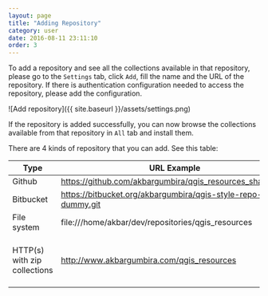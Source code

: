 ```yaml
---
layout: page
title: "Adding Repository"
category: user
date: 2016-08-11 23:11:10
order: 3
---
```


To add a repository and see all the collections available in that repository, 
please go to the ```Settings``` tab, click ```Add```, fill the name and the 
URL of the repository. If there is authentication configuration needed to access the 
repository, please add the configuration.

![Add repository]({{ site.baseurl }}/assets/settings.png)

If the repository is added successfully, you can now browse the collections 
available from that repository in ```All``` tab and install them.

There are 4 kinds of repository that you can add. See this table:

Type | URL Example | Description
--- | --- | ---
Github |  https://github.com/akbargumbira/qgis_resources_sharing.git | Works only for Github public repositories
Bitbucket |  https://bitbucket.org/akbargumbira/qgis-style-repo-dummy.git | Works only for Bitbucket public repositories
File system | file:///home/akbar/dev/repositories/qgis_resources | Pointing to the repository root in your local file system 
HTTP(s) with zip collections | http://www.akbargumbira.com/qgis_resources | Pointing to the base URL of the repository. The metadata should be available in this URL http(s)://[base_url]/metadata.ini. The collections should be in http(s)://[base_url]/collections/[collection_name]>.zip
